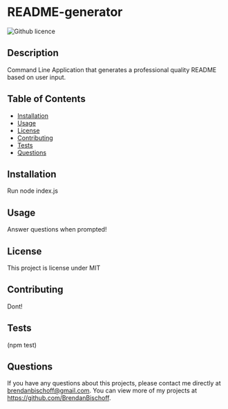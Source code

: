 # README-generator
  ![Github licence](http://img.shields.io/badge/license-MIT-blue.svg)
  
  ## Description 
  Command Line Application that generates a professional quality README based on user input.
  ## Table of Contents
  * [Installation](#installation)
  * [Usage](#usage)
  * [License](#license)
  * [Contributing](#contributing)
  * [Tests](#tests)
  * [Questions](#questions)
  
  ## Installation 
  Run node index.js
  ## Usage 
  Answer questions when prompted!
  ## License 
  This project is license under MIT
  ## Contributing 
  Dont!
  ## Tests
  (npm test)
  ## Questions
  If you have any questions about this projects, please contact me directly at brendanbischoff@gmail.com. You can view more of my projects at https://github.com/BrendanBischoff.
